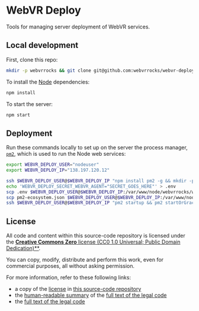 # WebVR Deploy

Tools for managing server deployment of WebVR services.


## Local development

First, clone this repo:

```bash
mkdir -p webvrrocks && git clone git@github.com:webvrrocks/webvr-deploy.git webvrrocks/webvr-deploy && cd webvrrocks/webvr-deploy
```

To install the [Node](https://nodejs.org/en/download/) dependencies:

```bash
npm install
```

To start the server:

```bash
npm start
```


## Deployment

Run these commands locally to set up on the server the process manager, [`pm2`](https://github.com/Unitech/pm2), which is used to run the Node web services:

```bash
export WEBVR_DEPLOY_USER="nodeuser"
export WEBVR_DEPLOY_IP="138.197.120.12"

ssh $WEBVR_DEPLOY_USER@$WEBVR_DEPLOY_IP "npm install pm2 -g && mkdir -p /var/www/node/webvrrocks && git clone git@github.com:webvrrocks/webvr-deploy.git /var/www/node/webvrrocks/webvr-deploy"
echo 'WEBVR_DEPLOY_SECRET_WEBVR_AGENT="SECRET_GOES_HERE"' > .env
scp .env $WEBVR_DEPLOY_USER@$WEBVR_DEPLOY_IP:/var/www/node/webvrrocks/webvr-deploy/.env
scp pm2-ecosystem.json $WEBVR_DEPLOY_USER@$WEBVR_DEPLOY_IP:/var/www/node/webvrrocks/webvr-deploy/pm2-ecosystem.json
ssh $WEBVR_DEPLOY_USER@$WEBVR_DEPLOY_IP "pm2 startup && pm2 startOrGracefulReload /var/www/node/webvrrocks/webvr-deploy/pm2-ecosystem.json"
```


## License

All code and content within this source-code repository is licensed under the [**Creative Commons Zero** license (CC0 1.0 Universal; Public Domain Dedication)**](LICENSE.md).

You can copy, modify, distribute and perform this work, even for commercial purposes, all without asking permission.

For more information, refer to these following links:

* a copy of the [license](LICENSE.md) in [this source-code repository](https://github.com/webvrrocks/webvr-deploy)
* the [human-readable summary](https://creativecommons.org/publicdomain/zero/1.0/) of the [full text of the legal code](https://creativecommons.org/publicdomain/zero/1.0/legalcode)
* the [full text of the legal code](https://creativecommons.org/publicdomain/zero/1.0/legalcode)
